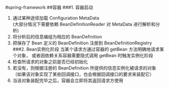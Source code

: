 #spring-framework
##容器
###1. 容器启动
1. 通过某种途径加载 Configuration MetaData  
(大部分情况下需要依赖 BeanDefinitionReader 对 MetaData 进行解析和分析)  
2. 将分析后的信息编组为相应的 BeanDefinition  
3. 把保存了 Bean 定义的 BeanDefinition 注册到 BeanDefinitionRegistry  
###2. Bean实例化阶段
当某个请求方通过容器的 getBean 方法明确地请求某个对象，  或者因依赖关系容器需要隐式调用 getBean 时触发实例化阶段    
1. 检查所请求的对象之前是否已经初始化  
2. 若没有，则根据注册的 BeanDefinition 所提供的信息实例化被请求的对象  
（如果该对象实现了某些回调接口，也会根据回调接口的要求来装配它）  
3. 当该对象装配完毕之后，容器会立即将其返回请求方使用  